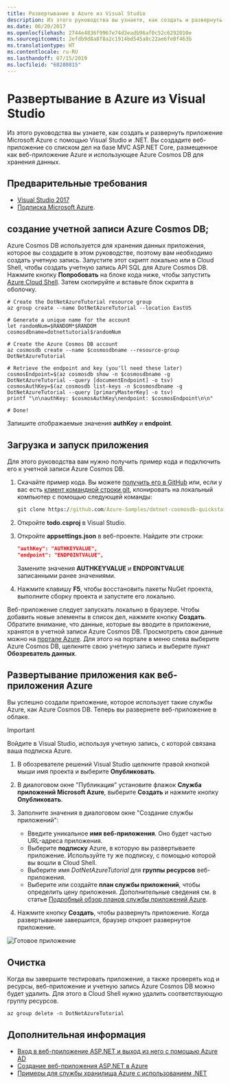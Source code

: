 ```yaml
---
title: Развертывание в Azure из Visual Studio
description: Из этого руководства вы узнаете, как создать и развернуть приложение Microsoft Azure с помощью Visual Studio и .NET.
ms.date: 06/20/2017
ms.openlocfilehash: 2744e4836f9967e74d3eadb96af0c52c6292010e
ms.sourcegitcommit: 2efdb9d8a8f8a2c1914bd545a8c22ae6fe0f463b
ms.translationtype: HT
ms.contentlocale: ru-RU
ms.lasthandoff: 07/15/2019
ms.locfileid: "68280815"
---
```

# <a name="deploy-to-azure-from-visual-studio"></a>Развертывание в Azure из Visual Studio

Из этого руководства вы узнаете, как создать и развернуть приложение Microsoft Azure с помощью Visual Studio и .NET.  Вы создадите веб-приложение со списком дел на базе MVC ASP.NET Core, размещенное как веб-приложение Azure и использующее Azure Cosmos DB для хранения данных.

## <a name="prerequisites"></a>Предварительные требования

* [Visual Studio 2017](https://www.visualstudio.com/downloads/)
* [Подписка Microsoft Azure](https://azure.microsoft.com/free/).

## <a name="create-an-azure-cosmos-db-account"></a>создание учетной записи Azure Cosmos DB;

Azure Cosmos DB используется для хранения данных приложения, которое вы создадите в этом руководстве, поэтому вам необходимо создать учетную запись.  Запустите этот скрипт локально или в Cloud Shell, чтобы создать учетную запись API SQL для Azure Cosmos DB.  Нажмите кнопку **Попробовать** на блоке кода ниже, чтобы запустить [Azure Cloud Shell](/azure/cloud-shell/). Затем скопируйте и вставьте блок скрипта в оболочку.

```azurecli-interactive
# Create the DotNetAzureTutorial resource group
az group create --name DotNetAzureTutorial --location EastUS

# Generate a unique name for the account
let randomNum=$RANDOM*$RANDOM
cosmosdbname=dotnettutorial$randomNum

# Create the Azure Cosmos DB account
az cosmosdb create --name $cosmosdbname --resource-group DotNetAzureTutorial

# Retrieve the endpoint and key (you'll need these later)
cosmosEndpoint=$(az cosmosdb show -n $cosmosdbname -g DotNetAzureTutorial --query [documentEndpoint] -o tsv)
cosmosAuthKey=$(az cosmosdb list-keys -n $cosmosdbname -g DotNetAzureTutorial --query [primaryMasterKey] -o tsv)
printf "\n\nauthKey: $cosmosAuthKey\nendpoint: $cosmosEndpoint\n\n"

# Done!

```

Запишите отображаемые значения **authKey** и **endpoint**. 

## <a name="downloading-and-running-the-application"></a>Загрузка и запуск приложения

Для этого руководства вам нужно получить пример кода и подключить его к учетной записи Azure Cosmos DB.

1. Скачайте пример кода.  Вы можете [получить его в GitHub](https://github.com/Azure-Samples/dotnet-cosmosdb-quickstart/) или, если у вас есть [клиент командной строки git](https://git-scm.com/), клонировать на локальный компьютер с помощью следующей команды:

    ```cmd
    git clone https://github.com/Azure-Samples/dotnet-cosmosdb-quickstart
    ```

2. Откройте **todo.csproj** в Visual Studio.

3. Откройте **appsettings.json** в веб-проекте.  Найдите эти строки:

    ```json
    "authKey": "AUTHKEYVALUE",
    "endpoint": "ENDPOINTVALUE",
    ```
    Замените значения **AUTHKEYVALUE** и **ENDPOINTVALUE** записанными ранее значениями.

4. Нажмите клавишу **F5**, чтобы восстановить пакеты NuGet проекта, выполните сборку проекта и запустите его локально.

Веб-приложение следует запускать локально в браузере.  Чтобы добавить новые элементы в список дел, нажмите кнопку **Создать**.  Обратите внимание, что данные, которые вы вводите в приложение, хранятся в учетной записи Azure Cosmos DB.  Просмотреть свои данные можно на [портале Azure](https://portal.azure.com). Для этого на портале в меню слева выберите Azure Cosmos DB, щелкните свою учетную запись и выберите пункт **Обозреватель данных**.

## <a name="deploying-the-application-as-an-azure-web-app"></a>Развертывание приложения как веб-приложения Azure

Вы успешно создали приложение, которое использует такие службы Azure, как Azure Cosmos DB.  Теперь вы развернете веб-приложение в облаке.

> [!IMPORTANT]
> Войдите в Visual Studio, используя учетную запись, с которой связана ваша подписка Azure.

1. В обозревателе решений Visual Studio щелкните правой кнопкой мыши имя проекта и выберите **Опубликовать**.

2. В диалоговом окне "Публикация" установите флажок **Служба приложений Microsoft Azure**, выберите **Создать** и нажмите кнопку **Опубликовать**.

3. Заполните значения в диалоговом окне "Создание службы приложений":

    * Введите уникальное **имя веб-приложения**.  Оно будет частью URL-адреса приложения.
    * Выберите **подписку** Azure, в которую вы развертываете приложение.  Используйте ту же подписку, с помощью которой вы вошли в Cloud Shell.
    * Выберите имя *DotNetAzureTutorial* для **группы ресурсов** веб-приложения.
    * Выберите или создайте **план службы приложений**, чтобы определить цену приложения.  Дополнительные сведения см. в статье [Подробный обзор планов службы приложений Azure](/azure/app-service/azure-web-sites-web-hosting-plans-in-depth-overview).

4. Нажмите кнопку **Создать**, чтобы развернуть приложение.  Когда развертывание завершится, браузер откроет развернутое приложение.

![Готовое приложение](./media/dotnet-quickstart/todo.png)

## <a name="clean-up"></a>Очистка

Когда вы завершите тестировать приложение, а также проверять код и ресурсы, веб-приложение и учетную запись Azure Cosmos DB можно будет удалить. Для этого в Cloud Shell нужно удалить соответствующую группу ресурсов.

```azurecli-interactive
az group delete -n DotNetAzureTutorial
```

## <a name="next-steps"></a>Дополнительная информация

* [Вход в веб-приложение ASP.NET и выход из него с помощью Azure AD](/azure/active-directory/develop/active-directory-devquickstarts-webapp-dotnet)
* [Создание веб-приложения ASP.NET в Azure](/azure/app-service-web/web-sites-dotnet-get-started)
* [Примеры для службы хранилища Azure с использованием .NET](/azure/storage/storage-samples-dotnet)


